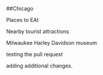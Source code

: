 ##Chicago

 Places to EAt

Nearby tourist attractions

Milwaukee Harley Davidson museum


testing the pull request


adding additional changes. 
